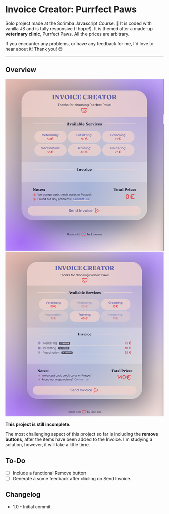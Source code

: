 # Invoice Creator: Purrfect Paws

Solo project made at the Scrimba Javascript Course. 🎉
It is coded with vanilla JS and is fully responsive (I hope!). It is themed after a made-up **veterinary clinic**, Purrfect Paws. All the prices are arbitrary.

If you encounter any problems, or have any feedback for me, I'd love to hear about it! Thank you! 😊

---

## Overview

![Screenshot](./images/screenshot.png)
![Screenshot](./images/screenshot2.png)

**This project is still incomplete.**

The most challenging aspect of this project so far is including the **remove buttons**, after the items have been added to the Invoice. I'm studying a solution, however, it will take a little time.

## To-Do

- [ ] Include a functional Remove button
- [ ] Generate a some feedback after clicling on Send Invoice.

## Changelog

- 1.0 - Initial commit.
